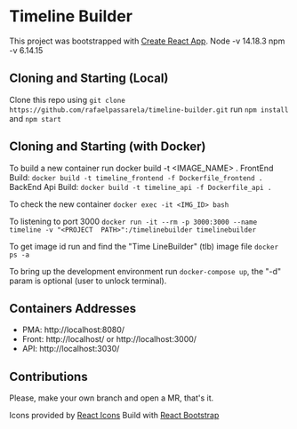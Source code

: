 
# Timeline Builder

This project was bootstrapped with [Create React App](https://github.com/facebook/create-react-app).
Node -v 14.18.3
npm -v 6.14.15

## Cloning and Starting (Local)
Clone this repo using `git clone https://github.com/rafaelpassarela/timeline-builder.git`
run `npm install`
and `npm start`

## Cloning and Starting (with Docker)
To build a new container run
docker build -t <IMAGE_NAME> .
FrontEnd Build: ```docker build -t timeline_frontend -f Dockerfile_frontend .```
BackEnd Api Build: ```docker build -t timeline_api -f Dockerfile_api .```

To check the new container
`docker exec -it <IMG_ID> bash`

To listening to port 3000
```docker run -it --rm -p 3000:3000 --name timeline -v "<PROJECT  PATH>":/timelinebuilder timelinebuilder```

To get image id run and find the "Time LineBuilder" (tlb) image file
```docker ps -a```

To bring up the development environment run ```docker-compose up```, the "-d" param is optional (user to unlock terminal).

## Containers Addresses
- PMA: http://localhost:8080/
- Front: http://localhost/ or http://localhost:3000/
- API: http://localhost:3030/

## Contributions
Please, make your own branch and open a MR, that's it.

Icons provided by [React Icons](https://react-icons.github.io/react-icons)
Build with [React Bootstrap](https://react-bootstrap.github.io/)